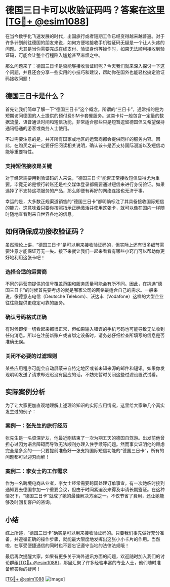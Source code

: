 # 德国三日卡可以收验证码吗？答案在这里[[TG💪+ @esim1088](https://t.me/s/esim1088)]

在当今数字化飞速发展的时代，出国旅行或者短期工作已经变得越来越普遍。对于许多计划前往德国的朋友来说，如何方便地接收手机验证码无疑是一个让人头疼的问题。尤其是当你需要完成在线支付、验证身份等操作时，如果无法顺利接收到验证码，可能会让整个行程陷入尴尬甚至麻烦之中。

那么问题来了：德国三日卡是否能够接收验证码呢？今天我们就来深入探讨一下这个问题，并且还会分享一些实用的小技巧和建议，帮助你在国外也能轻松搞定验证码接收问题！

## 德国三日卡是什么？

首先让我们简单了解一下“德国三日卡”这个概念。所谓的“三日卡”，通常指的是为短期访问德国的人士提供的预付费SIM卡套餐服务。这类卡片一般包含一定量的数据流量、语音通话时间和短信功能，非常适合那些只是短暂逗留德国但又希望保持通讯畅通的游客或商务人士使用。

不过需要注意的是，并非所有国家或地区的运营商都会提供同样的服务内容。因此，在购买之前一定要仔细阅读相关说明，确认该卡是否支持国际漫游以及短信功能等重要特性。

### 支持短信接收是关键

对于经常需要用到验证码的人来说，“德国三日卡”能否正常接收短信显得尤为重要。毕竟无论是银行转账还是社交媒体登录都需要通过短信来进行身份验证。如果选择了不支持这项服务的产品，那么即便有再好的网络连接也无济于事。

幸运的是，大多数正规渠道销售的“德国三日卡”都明确标注了其具备接收国际短信的能力。这意味着只要你按照指示正确激活并使用这张卡，就可以像在国内一样随时随地查看到来自世界各地的信息。

## 如何确保成功接收验证码？

虽然理论上讲，“德国三日卡”是可以用来接收验证码的，但实际上还有很多细节需要注意才能保证万无一失。接下来就让我们一起来看看有哪些小窍门可以帮助你更好地利用这张卡吧！

### 选择合适的运营商

不同的运营商提供的信号覆盖范围和服务质量可能会有所不同。因此，在挑选“德国三日卡”的时候首先要考虑的就是哪家公司的网络最适合自己的需求。一般来说，像德意志电信（Deutsche Telekom）、沃达丰（Vodafone）这样的大型企业往往能提供更稳定可靠的服务。

### 确认号码格式正确

有时候即使一切看起来都很正常，但如果输入错误的手机号码也可能导致无法收到任何消息。所以在注册新账户或者绑定设备时，请务必仔细检查所填写的信息是否准确无误。

### 关闭不必要的过滤规则

某些应用程序可能会自动屏蔽来自特定地区或者未知来源的邮件和短讯。如果你发现明明发送了请求却迟迟没有回应的话，不妨先暂时关闭这些过滤设置试试看。

## 实际案例分析

为了让大家更加直观地理解上述理论知识的实际应用情况，这里给大家举几个真实发生过的例子：

### 案例一：张先生的旅行经历

张先生是一名资深驴友，他最近刚结束了一次为期五天的德国自驾游。出发前他曾担心过因为语言障碍而导致无法顺利办理入住手续等问题。然而事实证明他的顾虑完全是多余的——只要提前准备好一张支持国际短信功能的“德国三日卡”，所有的问题都可以迎刃而解！

### 案例二：李女士的工作需求

作为一名跨境电商从业者，李女士经常需要跨国处理订单事宜。有一次她临时接到通知要去德国参加一个重要会议，但由于时间紧迫没来得及申请长期签证。在这种情况下，“德国三日卡”就成了她的最佳解决方案之一。不仅节省了费用，还让她能够及时回复客户的咨询。

## 小结

综上所述，“德国三日卡”确实是可以用来接收验证码的。只要我们事先做好充分准备，并遵循正确的操作步骤，就能最大限度地发挥出这张小小卡片的作用。当然啦，在享受便捷通信的同时也不要忘记遵守当地的法律法规哦！

最后再次提醒大家，如果有更多关于海外通讯方面的问题，欢迎随时加入我们的讨论群组[[TG💪+ @esim1088](https://t.me/s/esim1088)]，那里汇聚了许多经验丰富的专业人士，他们随时准备解答你的疑问！

[[TG💪+ @esim1088](https://t.me/s/esim1088) ![Image](https://i.postimg.cc/4NQfJmqS/Snipaste-2025-05-13-00-14-12.png)]